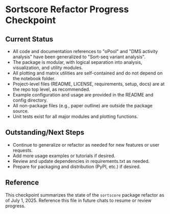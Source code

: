 # Sortscore Refactor Progress Checkpoint

## Current Status
- All code and documentation references to "oPool" and "DMS activity analysis" have been generalized to "Sort-seq variant analysis".
- The package is modular, with logical separation into analysis, visualization, and utility modules.
- All plotting and matrix utilities are self-contained and do not depend on the notebook folder.
- Project-level files (README, LICENSE, requirements, setup, docs) are at the repo top level, as recommended.
- Example configuration and usage are provided in the README and config directory.
- All non-package files (e.g., paper outline) are outside the package source.
- Unit tests exist for all major modules and plotting functions.

## Outstanding/Next Steps
- Continue to generalize or refactor as needed for new features or user requests.
- Add more usage examples or tutorials if desired.
- Review and update dependencies in requirements.txt as needed.
- Prepare for packaging and distribution (PyPI, etc.) if desired.

## Reference
This checkpoint summarizes the state of the `sortscore` package refactor as of July 1, 2025. Reference this file in future chats to resume or review progress.
